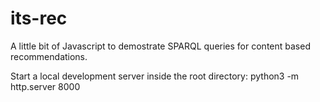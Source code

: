 # its-rec

A little bit of Javascript to demostrate SPARQL queries for content based recommendations.

Start a local development server inside the root directory:
python3 -m http.server 8000
